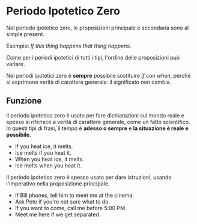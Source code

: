 # Periodo Ipotetico Zero

Nel periodo ipotetico zero, le proposizioni principale e secondaria sono al simple present.

Esempio: _If this thing happens that thing happens_.

Come per i periodi ipotetici di tutti i tipi, l'ordine delle proposizioni può variare.

Nei periodi ipotetici zero è **sempre** possibile sostituire _if_ con _when_, perché si esprimono verità di carattere generale: il significato non cambia.

## Funzione

Il periodo ipotetico zero è usato per fare dichiarazioni sul mondo reale e spesso si riferisce a verità di carattere generale, come un fatto scientifico. In questi tipi di frasi, il tempo è **adesso o sempre** e **la situazione è reale e possibile**.

* If you heat ice, it melts.
* Ice melts if you heat it.
* When you heat ice, it melts.
* Ice melts when you heat it.

Il periodo ipotetico zero è spesso usato per dare istruzioni, usando l'imperativo nella proposizione principale.

* If Bill phones, tell him to meet me at the cinema.
* Ask Pete if you're not sure what to do.
* If you want to come, call me before 5:00 PM.
* Meet me here if we get separated.
